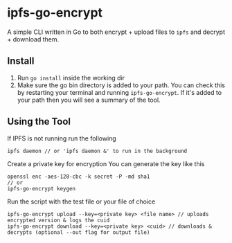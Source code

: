 # ipfs-go-encrypt

A simple CLI written in Go to both encrypt + upload files to `ipfs` and decrypt + download them.

## Install

1. Run `go install` inside the working dir
2. Make sure the go bin directory is added to your path. You can check this by restarting your terminal and running `ipfs-go-encrypt`. If it's added to your path then you will see a summary of the tool.

## Using the Tool

If IPFS is not running run the following

```
ipfs daemon // or 'ipfs daemon &' to run in the background
```

Create a private key for encryption
You can generate the key like this

```
openssl enc -aes-128-cbc -k secret -P -md sha1
// or
ipfs-go-encrypt keygen
```

Run the script with the test file or your file of choice

```
ipfs-go-encrypt upload --key=<private key> <file name> // uploads encrypted version & logs the cuid
ipfs-go-encrypt download --key=<private key> <cuid> // downloads & decrypts (optional --out flag for output file)
```
